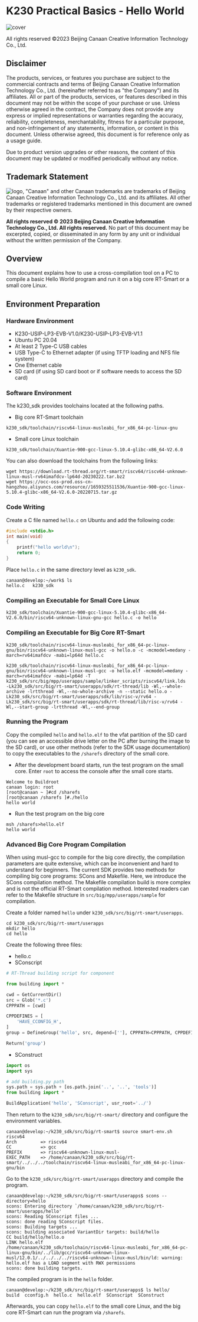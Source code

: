 # K230 Practical Basics - Hello World

![cover](../../../zh/02_applications/tutorials/images/canaan-cover.png)

All rights reserved ©2023 Beijing Canaan Creative Information Technology Co., Ltd.

<div style="page-break-after:always"></div>

## Disclaimer

The products, services, or features you purchase are subject to the commercial contracts and terms of Beijing Canaan Creative Information Technology Co., Ltd. (hereinafter referred to as "the Company") and its affiliates. All or part of the products, services, or features described in this document may not be within the scope of your purchase or use. Unless otherwise agreed in the contract, the Company does not provide any express or implied representations or warranties regarding the accuracy, reliability, completeness, merchantability, fitness for a particular purpose, and non-infringement of any statements, information, or content in this document. Unless otherwise agreed, this document is for reference only as a usage guide.

Due to product version upgrades or other reasons, the content of this document may be updated or modified periodically without any notice.

## Trademark Statement

![logo](../../../zh/02_applications/tutorials/images/logo.png), "Canaan" and other Canaan trademarks are trademarks of Beijing Canaan Creative Information Technology Co., Ltd. and its affiliates. All other trademarks or registered trademarks mentioned in this document are owned by their respective owners.

**All rights reserved © 2023 Beijing Canaan Creative Information Technology Co., Ltd. All rights reserved.**
No part of this document may be excerpted, copied, or disseminated in any form by any unit or individual without the written permission of the Company.

<div style="page-break-after:always"></div>

## Overview

This document explains how to use a cross-compilation tool on a PC to compile a basic Hello World program and run it on a big core RT-Smart or a small core Linux.

## Environment Preparation

### Hardware Environment

- K230-USIP-LP3-EVB-V1.0/K230-USIP-LP3-EVB-V1.1
- Ubuntu PC 20.04
- At least 2 Type-C USB cables
- USB Type-C to Ethernet adapter (if using TFTP loading and NFS file system)
- One Ethernet cable
- SD card (if using SD card boot or if software needs to access the SD card)

### Software Environment

The k230_sdk provides toolchains located at the following paths.

- Big core RT-Smart toolchain

```shell
k230_sdk/toolchain/riscv64-linux-musleabi_for_x86_64-pc-linux-gnu
```

- Small core Linux toolchain

```shell
k230_sdk/toolchain/Xuantie-900-gcc-linux-5.10.4-glibc-x86_64-V2.6.0
```

You can also download the toolchains from the following links:

```shell
wget https://download.rt-thread.org/rt-smart/riscv64/riscv64-unknown-linux-musl-rv64imafdcv-lp64d-20230222.tar.bz2
wget https://occ-oss-prod.oss-cn-hangzhou.aliyuncs.com/resource//1659325511536/Xuantie-900-gcc-linux-5.10.4-glibc-x86_64-V2.6.0-20220715.tar.gz
```

### Code Writing

Create a C file named `hello.c` on Ubuntu and add the following code:

```c
#include <stdio.h>
int main(void)
{
    printf("hello world\n");
    return 0;
}
```

Place `hello.c` in the same directory level as `k230_sdk`.

```shell
canaan@develop:~/work$ ls
hello.c   k230_sdk
```

### Compiling an Executable for Small Core Linux

```shell
k230_sdk/toolchain/Xuantie-900-gcc-linux-5.10.4-glibc-x86_64-V2.6.0/bin/riscv64-unknown-linux-gnu-gcc hello.c -o hello
```

### Compiling an Executable for Big Core RT-Smart

```shell
k230_sdk/toolchain/riscv64-linux-musleabi_for_x86_64-pc-linux-gnu/bin/riscv64-unknown-linux-musl-gcc -o hello.o -c -mcmodel=medany -march=rv64imafdcv -mabi=lp64d hello.c

k230_sdk/toolchain/riscv64-linux-musleabi_for_x86_64-pc-linux-gnu/bin/riscv64-unknown-linux-musl-gcc -o hello.elf -mcmodel=medany -march=rv64imafdcv -mabi=lp64d -T k230_sdk/src/big/mpp/userapps/sample/linker_scripts/riscv64/link.lds  -Lk230_sdk/src/big/rt-smart/userapps/sdk/rt-thread/lib -Wl,--whole-archive -lrtthread -Wl,--no-whole-archive -n --static hello.o -Lk230_sdk/src/big/rt-smart/userapps/sdk/lib/risc-v/rv64 -Lk230_sdk/src/big/rt-smart/userapps/sdk/rt-thread/lib/risc-v/rv64 -Wl,--start-group -lrtthread -Wl,--end-group
```

### Running the Program

Copy the compiled `hello` and `hello.elf` to the vfat partition of the SD card (you can see an accessible drive letter on the PC after burning the image to the SD card), or use other methods (refer to the SDK usage documentation) to copy the executables to the `/sharefs` directory of the small core.

- After the development board starts, run the test program on the small core. Enter `root` to access the console after the small core starts.

```shell
Welcome to Buildroot
canaan login: root
[root@canaan ~ ]#cd /sharefs
[root@canaan /sharefs ]#./hello
hello world
```

- Run the test program on the big core

```shell
msh /sharefs>hello.elf
hello world
```

### Advanced Big Core Program Compilation

When using musl-gcc to compile for the big core directly, the compilation parameters are quite extensive, which can be inconvenient and hard to understand for beginners. The current SDK provides two methods for compiling big core programs: SCons and Makefile. Here, we introduce the SCons compilation method. The Makefile compilation build is more complex and is not the official RT-Smart compilation method. Interested readers can refer to the Makefile structure in `src/big/mpp/userapps/sample` for compilation.

Create a folder named `hello` under `k230_sdk/src/big/rt-smart/userapps`.

```shell
cd k230_sdk/src/big/rt-smart/userapps
mkdir hello
cd hello
```

Create the following three files:

- hello.c
- SConscript

```python
# RT-Thread building script for component

from building import *

cwd = GetCurrentDir()
src = Glob('*.c')
CPPPATH = [cwd]

CPPDEFINES = [
    'HAVE_CCONFIG_H',
]
group = DefineGroup('hello', src, depend=[''], CPPPATH=CPPPATH, CPPDEFINES=CPPDEFINES)

Return('group')
```

- SConstruct

```python
import os
import sys

# add building.py path
sys.path = sys.path + [os.path.join('..', '..', 'tools')]
from building import *

BuildApplication('hello', 'SConscript', usr_root='../')
```

Then return to the `k230_sdk/src/big/rt-smart/` directory and configure the environment variables.

```shell
canaan@develop:~/k230_sdk/src/big/rt-smart$ source smart-env.sh riscv64
Arch         => riscv64
CC           => gcc
PREFIX       => riscv64-unknown-linux-musl-
EXEC_PATH    => /home/canaan/k230_sdk/src/big/rt-smart/../../../toolchain/riscv64-linux-musleabi_for_x86_64-pc-linux-gnu/bin
```

Go to the `k230_sdk/src/big/rt-smart/userapps` directory and compile the program.

```shell
canaan@develop:~/k230_sdk/src/big/rt-smart/userapps$ scons --directory=hello
scons: Entering directory `/home/canaan/k230_sdk/src/big/rt-smart/userapps/hello'
scons: Reading SConscript files ...
scons: done reading SConscript files.
scons: Building targets ...
scons: building associated VariantDir targets: build/hello
CC build/hello/hello.o
LINK hello.elf
/home/canaan/k230_sdk/toolchain/riscv64-linux-musleabi_for_x86_64-pc-linux-gnu/bin/../lib/gcc/riscv64-unknown-linux-musl/12.0.1/../../../../riscv64-unknown-linux-musl/bin/ld: warning: hello.elf has a LOAD segment with RWX permissions
scons: done building targets.
```

The compiled program is in the `hello` folder.

```shell
canaan@develop:~/k230_sdk/src/big/rt-smart/userapps$ ls hello/
build  cconfig.h  hello.c  hello.elf  SConscript  SConstruct
```

Afterwards, you can copy `hello.elf` to the small core Linux, and the big core RT-Smart can run the program via `/sharefs`.
